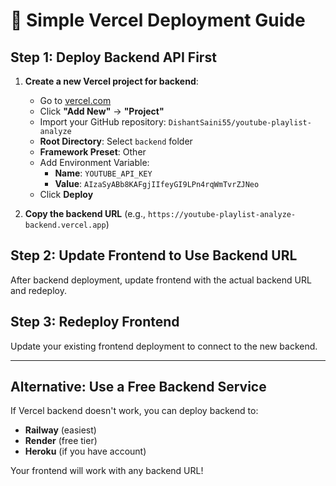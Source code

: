 # 🚀 Simple Vercel Deployment Guide

## **Step 1: Deploy Backend API First**

1. **Create a new Vercel project for backend**:
   - Go to [vercel.com](https://vercel.com)
   - Click **"Add New"** → **"Project"**
   - Import your GitHub repository: `DishantSaini55/youtube-playlist-analyze`
   - **Root Directory**: Select `backend` folder
   - **Framework Preset**: Other
   - Add Environment Variable:
     - **Name**: `YOUTUBE_API_KEY`
     - **Value**: `AIzaSyABb8KAFgjIIfeyGI9LPn4rqWmTvrZJNeo`
   - Click **Deploy**

2. **Copy the backend URL** (e.g., `https://youtube-playlist-analyze-backend.vercel.app`)

## **Step 2: Update Frontend to Use Backend URL**

After backend deployment, update frontend with the actual backend URL and redeploy.

## **Step 3: Redeploy Frontend** 

Update your existing frontend deployment to connect to the new backend.

---

## **Alternative: Use a Free Backend Service**

If Vercel backend doesn't work, you can deploy backend to:
- **Railway** (easiest)
- **Render** (free tier)
- **Heroku** (if you have account)

Your frontend will work with any backend URL!
